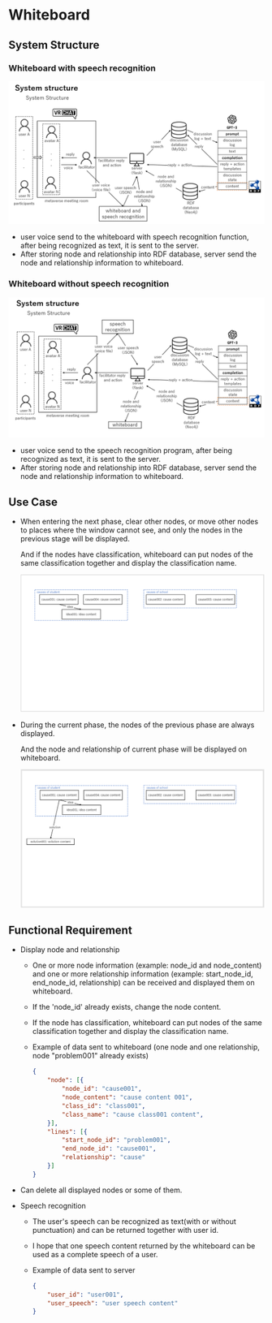 # Whiteboard

## System Structure

### Whiteboard with speech recognition

![image-20230224130611829](https://raw.githubusercontent.com/ryukirin/Note/main/image/image-20230224-2.png)

- user voice send to the whiteboard with speech recognition function, after being recognized as text, it is sent to the server.
- After storing node and relationship into RDF database, server send the node and relationship information to whiteboard.

### Whiteboard without speech recognition

![image-20230301112230628](https://raw.githubusercontent.com/ryukirin/Note/main/image/image-20230301.png)

- user voice send to the speech recognition program, after being recognized as text, it is sent to the server.
- After storing node and relationship into RDF database, server send the node and relationship information to whiteboard.

## Use Case

- When entering the next phase, clear other nodes, or move other nodes to places where the window cannot see, and only the nodes in the previous stage will be displayed. 

  And if the nodes have classification,  whiteboard can put nodes of the same classification together and display the classification name.

  ![image-20230224131258343](https://raw.githubusercontent.com/ryukirin/Note/main/image/image-20230224-1.png "example of entering the next phase")

- During the current phase, the nodes of the previous phase are always displayed.

  And the node and relationship of current phase will be displayed on whiteboard.

  ![image-20230224133006710](https://raw.githubusercontent.com/ryukirin/Note/main/image/image-20230224-3.png "example of during the current phase")

## Functional Requirement

- Display node and relationship 

  - One or more node information (example: node_id and node_content) and one or more relationship information (example: start_node_id, end_node_id, relationship) can be received and displayed them on whiteboard.

  - If the 'node_id' already exists, change the node content.

  - If the node has classification, whiteboard can put nodes of the same classification together and display the classification name.

  - Example of data sent to whiteboard (one node and one relationship, node "problem001" already exists)

    ```json
    {
      	"node": [{
          	"node_id": "cause001",
          	"node_content": "cause content 001",
          	"class_id": "class001",
          	"class_name": "cause class001 content",
      	}],
      	"lines": [{
          	"start_node_id": "problem001",
          	"end_node_id": "cause001",
          	"relationship": "cause"
      	}]
    }
    ```

- Can delete all displayed nodes or some of them.

- Speech recognition

  - The user's speech can be recognized as text(with or without punctuation) and can be returned together with user id.

  - I hope that one speech content returned by the whiteboard can be used as a complete speech of a user.

  - Example of data sent to server

    ```json
    {
        "user_id": "user001",
        "user_speech": "user speech content"
    }
    ```


